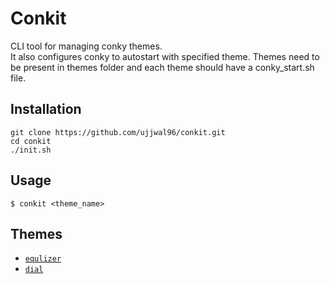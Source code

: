 # Conkit

CLI tool for managing conky themes.  
It also configures conky to autostart with specified theme. Themes need to be present in themes folder and each theme should have a conky_start.sh file.

## Installation

```
git clone https://github.com/ujjwal96/conkit.git 
cd conkit
./init.sh
```

## Usage

`$ conkit <theme_name>`

## Themes

* [ `equlizer`]()
* [`dial`]()
